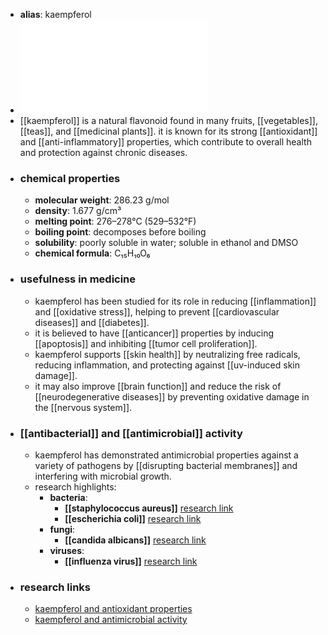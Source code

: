 - **alias**: kaempferol
- ![Kaempferol.pdf](../assets/Kaempferol_1719303309556_0.pdf)
- [[kaempferol]] is a natural flavonoid found in many fruits, [[vegetables]], [[teas]], and [[medicinal plants]]. it is known for its strong [[antioxidant]] and [[anti-inflammatory]] properties, which contribute to overall health and protection against chronic diseases.
- ### chemical properties
	- **molecular weight**: 286.23 g/mol
	- **density**: 1.677 g/cm³
	- **melting point**: 276–278°C (529–532°F)
	- **boiling point**: decomposes before boiling
	- **solubility**: poorly soluble in water; soluble in ethanol and DMSO
	- **chemical formula**: C₁₅H₁₀O₆
- ### usefulness in medicine
	- kaempferol has been studied for its role in reducing [[inflammation]] and [[oxidative stress]], helping to prevent [[cardiovascular diseases]] and [[diabetes]].
	- it is believed to have [[anticancer]] properties by inducing [[apoptosis]] and inhibiting [[tumor cell proliferation]].
	- kaempferol supports [[skin health]] by neutralizing free radicals, reducing inflammation, and protecting against [[uv-induced skin damage]].
	- it may also improve [[brain function]] and reduce the risk of [[neurodegenerative diseases]] by preventing oxidative damage in the [[nervous system]].
- ### [[antibacterial]] and [[antimicrobial]] activity
	- kaempferol has demonstrated antimicrobial properties against a variety of pathogens by [[disrupting bacterial membranes]] and interfering with microbial growth.
	- research highlights:
		- **bacteria**:
			- **[[staphylococcus aureus]]** [research link](https://scholar.google.com/scholar?q=Staphylococcus+aureus+kaempferol)
			- **[[escherichia coli]]** [research link](https://scholar.google.com/scholar?q=Escherichia+coli+kaempferol)
		- **fungi**:
			- **[[candida albicans]]** [research link](https://scholar.google.com/scholar?q=Candida+albicans+kaempferol)
		- **viruses**:
			- **[[influenza virus]]** [research link](https://scholar.google.com/scholar?q=influenza+virus+kaempferol)
- ### research links
	- [kaempferol and antioxidant properties](https://scholar.google.com/scholar?q=kaempferol+antioxidant+properties)
	- [kaempferol and antimicrobial activity](https://scholar.google.com/scholar?q=kaempferol+antimicrobial+activity)